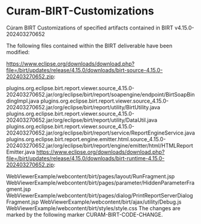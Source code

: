 # Curam-BIRT-Customizations
Cúram BIRT Customizations of specified artifacts contained in BIRT v4.15.0-202403270652

The following files contained within the BIRT deliverable have been modified:

https://www.eclipse.org/downloads/download.php?file=/birt/updates/release/4.15.0/downloads/birt-source-4.15.0-202403270652.zip:

plugins.org.eclipse.birt.report.viewer.source_4.15.0-202403270652.jar/org/eclipse/birt/report/soapengine/endpoint/BirtSoapBindingImpl.java
plugins.org.eclipse.birt.report.viewer.source_4.15.0-202403270652.jar/org/eclipse/birt/report/utility/BirtUtility.java
plugins.org.eclipse.birt.report.viewer.source_4.15.0-202403270652.jar/org/eclipse/birt/report/utility/DataUtil.java
plugins.org.eclipse.birt.report.viewer.source_4.15.0-202403270652.jar/org/eclipse/birt/report/service/ReportEngineService.java
plugins.org.eclipse.birt.report.engine.emitter.html.source_4.15.0-202403270652.jar/org/eclipse/birt/report/engine/emitter/html/HTMLReportEmitter.java
https://www.eclipse.org/downloads/download.php?file=/birt/updates/release/4.15.0/downloads/birt-runtime-4.15.0-202403270652.zip:

WebViewerExample/webcontent/birt/pages/layout/RunFragment.jsp
WebViewerExample/webcontent/birt/pages/parameter/HiddenParameterFragment.jsp
WebViewerExample/webcontent/birt/pages/dialog/PrintReportServerDialogFragment.jsp
WebViewerExample/webcontent/birt/ajax/utility/Debug.js
WebViewerExample/webcontent/birt/styles/style.css
The changes are marked by the following marker CURAM-BIRT-CODE-CHANGE.
